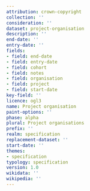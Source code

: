 ```yaml
---
attribution: crown-copyright
collection: ''
consideration: ''
dataset: project-organisation
description: ''
end-date: ''
entry-date: ''
fields:
- field: end-date
- field: entry-date
- field: cohort
- field: notes
- field: organisation
- field: project
- field: start-date
key-field: ''
licence: ogl3
name: Project organisation
paint-options: ''
phase: alpha
plural: Project organisations
prefix: ''
realm: specification
replacement-dataset: ''
start-date: ''
themes:
- specification
typology: specification
version: 1.0
wikidata: ''
wikipedia: ''
---
```


